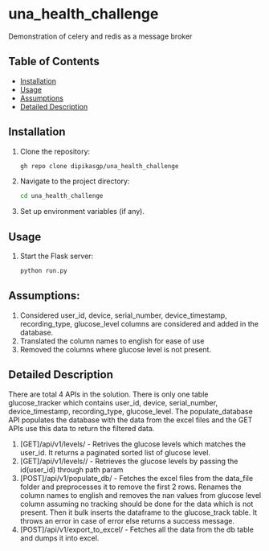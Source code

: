 # una_health_challenge

 Demonstration of celery and redis as a message broker 

## Table of Contents

- [Installation](#installation)
- [Usage](#usage)
- [Assumptions](#assumptions)
- [Detailed Description](#detailed_description)
  
## Installation

1. Clone the repository:

    ```bash
    gh repo clone dipikasgp/una_health_challenge
    ```

2. Navigate to the project directory:

    ```bash
    cd una_health_challenge
    ```



3. Set up environment variables (if any).

## Usage

1. Start the Flask server:

    ```bash
    python run.py
    ```

## Assumptions:
1. Considered user_id, device, serial_number, device_timestamp,	recording_type,	glucose_level columns are considered and added in the database.
2. Translated the column names to english for ease of use
3. Removed the columns where glucose level is not present.
   



## Detailed Description
There are total 4 APIs in the solution. There is only one table glucose_tracker which contains user_id, device, serial_number, device_timestamp,	recording_type,	glucose_level.
The populate_database API populates the database with the data from the excel files and the GET APIs use this data to return the filtered data.

1. [GET]/api/v1/levels/ - Retrives the glucose levels which matches the user_id. It returns a paginated sorted list of glucose level.
2. [GET]/api/v1/levels/<id>/ - Retrieves the glucose levels by passing the  id(user_id) through path param
3. [POST]/api/v1/populate_db/ - Fetches the excel files from the data_file folder and preprocesses it to remove the first 2 rows. Renames the column names to english and removes the nan values from glucose level column assuming no tracking should be done for the data which is not present. Then it bulk inserts the dataframe to the glucose_track table. It throws an error in case of error else returns a success message.
5. [POST]/api/v1/export_to_excel/ - Fetches all the data from the db table and dumps it into excel.

   


